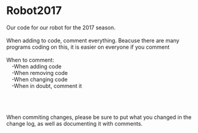 # Robot2017
Our code for our robot for the 2017 season.
<br /><br />
When adding to code, comment everything. Beacuse there are many programs coding on this, it is easier on everyone if you comment
<br /><br />
When to comment:
  <br />&emsp;-When adding code
  <br />&emsp;-When removing code
  <br />&emsp;-When changing code
  <br />&emsp;-When in doubt, comment it
  
<br /><br /><br />
When commiting changes, please be sure to put what you changed in the change log, as well as documenting it with comments.
